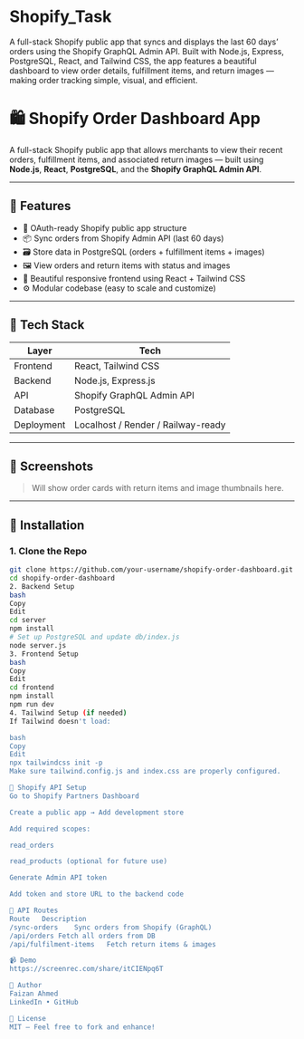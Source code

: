 # Shopify_Task
A full-stack Shopify public app that syncs and displays the last 60 days’ orders using the Shopify GraphQL Admin API. Built with Node.js, Express, PostgreSQL, React, and Tailwind CSS, the app features a beautiful dashboard to view order details, fulfillment items, and return images — making order tracking simple, visual, and efficient.
# 🛍️ Shopify Order Dashboard App

A full-stack Shopify public app that allows merchants to view their recent orders, fulfillment items, and associated return images — built using **Node.js**, **React**, **PostgreSQL**, and the **Shopify GraphQL Admin API**.

---

## 🚀 Features

- 🔐 OAuth-ready Shopify public app structure
- 📦 Sync orders from Shopify Admin API (last 60 days)
- 🗃️ Store data in PostgreSQL (orders + fulfillment items + images)
- 🖼️ View orders and return items with status and images
- 💅 Beautiful responsive frontend using React + Tailwind CSS
- ⚙️ Modular codebase (easy to scale and customize)

---

## 🧱 Tech Stack

| Layer        | Tech                                 |
|--------------|--------------------------------------|
| Frontend     | React, Tailwind CSS                  |
| Backend      | Node.js, Express.js                  |
| API          | Shopify GraphQL Admin API            |
| Database     | PostgreSQL                           |
| Deployment   | Localhost / Render / Railway-ready   |

---

## 📸 Screenshots

> Will show order cards with return items and image thumbnails here.

---

## 🔧 Installation

### 1. Clone the Repo

```bash
git clone https://github.com/your-username/shopify-order-dashboard.git
cd shopify-order-dashboard
2. Backend Setup
bash
Copy
Edit
cd server
npm install
# Set up PostgreSQL and update db/index.js
node server.js
3. Frontend Setup
bash
Copy
Edit
cd frontend
npm install
npm run dev
4. Tailwind Setup (if needed)
If Tailwind doesn't load:

bash
Copy
Edit
npx tailwindcss init -p
Make sure tailwind.config.js and index.css are properly configured.

🔐 Shopify API Setup
Go to Shopify Partners Dashboard

Create a public app → Add development store

Add required scopes:

read_orders

read_products (optional for future use)

Generate Admin API token

Add token and store URL to the backend code

🔄 API Routes
Route	Description
/sync-orders	Sync orders from Shopify (GraphQL)
/api/orders	Fetch all orders from DB
/api/fulfilment-items	Fetch return items & images

📹 Demo
https://screenrec.com/share/itCIENpq6T

🤝 Author
Faizan Ahmed
LinkedIn • GitHub

🪪 License
MIT — Feel free to fork and enhance!
